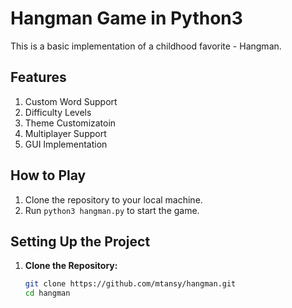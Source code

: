 # Hangman Game in Python3
This is a basic implementation of a childhood favorite - Hangman.

## Features

1. Custom Word Support
2. Difficulty Levels
3. Theme Customizatoin 
4. Multiplayer Support
5. GUI Implementation 

## How to Play

1. Clone the repository to your local machine.
2. Run `python3 hangman.py` to start the game.

## Setting Up the Project

1. **Clone the Repository:**
   ```bash
   git clone https://github.com/mtansy/hangman.git
   cd hangman
